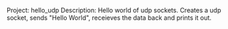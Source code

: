 Project: hello_udp
Description: Hello world of udp sockets.  Creates a udp socket, sends "Hello World", receieves the data back and prints it out.
